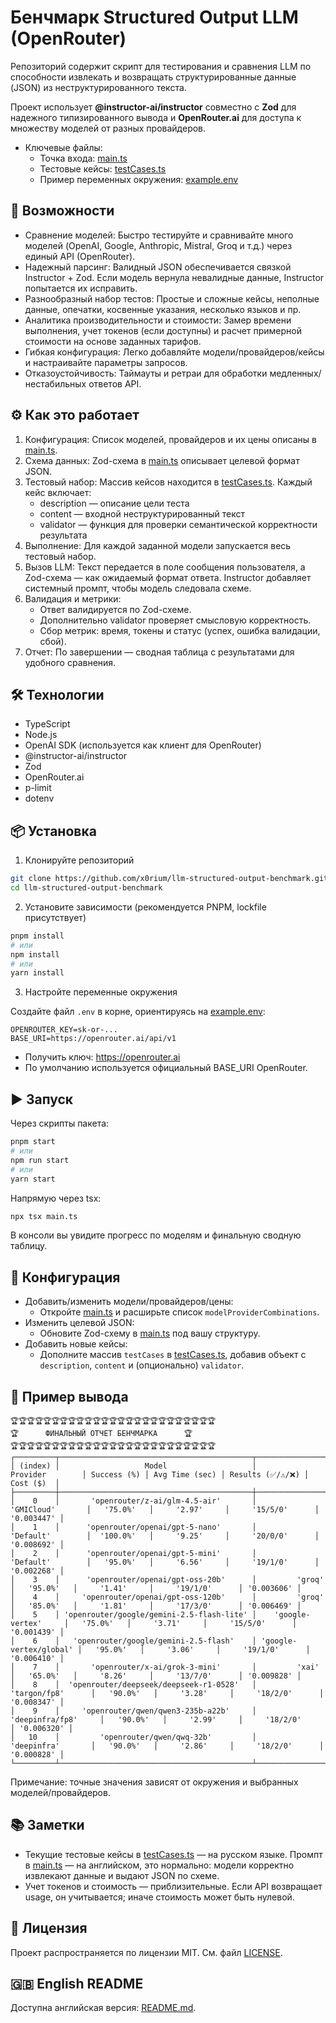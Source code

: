 # Бенчмарк Structured Output LLM (OpenRouter)

Репозиторий содержит скрипт для тестирования и сравнения LLM по способности извлекать и возвращать структурированные данные (JSON) из неструктурированного текста.

Проект использует **@instructor-ai/instructor** совместно с **Zod** для надежного типизированного вывода и **OpenRouter.ai** для доступа к множеству моделей от разных провайдеров.

- Ключевые файлы:
  - Точка входа: [main.ts](main.ts)
  - Тестовые кейсы: [testCases.ts](testCases.ts)
  - Пример переменных окружения: [example.env](example.env)

## 🚀 Возможности

- Сравнение моделей: Быстро тестируйте и сравнивайте много моделей (OpenAI, Google, Anthropic, Mistral, Groq и т.д.) через единый API (OpenRouter).
- Надежный парсинг: Валидный JSON обеспечивается связкой Instructor + Zod. Если модель вернула невалидные данные, Instructor попытается их исправить.
- Разнообразный набор тестов: Простые и сложные кейсы, неполные данные, опечатки, косвенные указания, несколько языков и пр.
- Аналитика производительности и стоимости: Замер времени выполнения, учет токенов (если доступны) и расчет примерной стоимости на основе заданных тарифов.
- Гибкая конфигурация: Легко добавляйте модели/провайдеров/кейсы и настраивайте параметры запросов.
- Отказоустойчивость: Таймауты и ретраи для обработки медленных/нестабильных ответов API.

## ⚙️ Как это работает

1. Конфигурация: Список моделей, провайдеров и их цены описаны в [main.ts](main.ts).
2. Схема данных: Zod-схема в [main.ts](main.ts) описывает целевой формат JSON.
3. Тестовый набор: Массив кейсов находится в [testCases.ts](testCases.ts). Каждый кейс включает:
   - description — описание цели теста
   - content — входной неструктурированный текст
   - validator — функция для проверки семантической корректности результата
4. Выполнение: Для каждой заданной модели запускается весь тестовый набор.
5. Вызов LLM: Текст передается в поле сообщения пользователя, а Zod-схема — как ожидаемый формат ответа. Instructor добавляет системный промпт, чтобы модель следовала схеме.
6. Валидация и метрики:
   - Ответ валидируется по Zod-схеме.
   - Дополнительно validator проверяет смысловую корректность.
   - Сбор метрик: время, токены и статус (успех, ошибка валидации, сбой).
7. Отчет: По завершении — сводная таблица с результатами для удобного сравнения.

## 🛠️ Технологии

- TypeScript
- Node.js
- OpenAI SDK (используется как клиент для OpenRouter)
- @instructor-ai/instructor
- Zod
- OpenRouter.ai
- p-limit
- dotenv

## 📦 Установка

1) Клонируйте репозиторий
```bash
git clone https://github.com/x0rium/llm-structured-output-benchmark.git
cd llm-structured-output-benchmark
```

2) Установите зависимости (рекомендуется PNPM, lockfile присутствует)
```bash
pnpm install
# или
npm install
# или
yarn install
```

3) Настройте переменные окружения

Создайте файл `.env` в корне, ориентируясь на [example.env](example.env):
```env
OPENROUTER_KEY=sk-or-...
BASE_URI=https://openrouter.ai/api/v1
```

- Получить ключ: https://openrouter.ai
- По умолчанию используется официальный BASE_URI OpenRouter.

## ▶️ Запуск

Через скрипты пакета:
```bash
pnpm start
# или
npm run start
# или
yarn start
```

Напрямую через tsx:
```bash
npx tsx main.ts
```

В консоли вы увидите прогресс по моделям и финальную сводную таблицу.

## 🔧 Конфигурация

- Добавить/изменить модели/провайдеров/цены:
  - Откройте [main.ts](main.ts) и расширьте список `modelProviderCombinations`.
- Изменить целевой JSON:
  - Обновите Zod-схему в [main.ts](main.ts) под вашу структуру.
- Добавить новые кейсы:
  - Дополните массив `testCases` в [testCases.ts](testCases.ts), добавив объект с `description`, `content` и (опционально) `validator`.

## 🧪 Пример вывода

```
🏆🏆🏆🏆🏆🏆🏆🏆🏆🏆🏆🏆🏆🏆🏆🏆🏆🏆🏆🏆🏆🏆🏆🏆🏆
🏆      ФИНАЛЬНЫЙ ОТЧЕТ БЕНЧМАРКА      🏆
🏆🏆🏆🏆🏆🏆🏆🏆🏆🏆🏆🏆🏆🏆🏆🏆🏆🏆🏆🏆🏆🏆🏆🏆🏆
┌─────────┬───────────────────────────────────────────┬────────────────────────┬─────────────┬────────────────┬───────────────────┬────────────┐
│ (index) │                   Model                   │        Provider        │ Success (%) │ Avg Time (sec) │ Results (✅/⚠️/❌) │  Cost ($)  │
├─────────┼───────────────────────────────────────────┼────────────────────────┼─────────────┼────────────────┼───────────────────┼────────────┤
│    0    │       'openrouter/z-ai/glm-4.5-air'       │       'GMICloud'       │   '75.0%'   │     '2.97'     │     '15/5/0'      │ '0.003447' │
│    1    │      'openrouter/openai/gpt-5-nano'       │       'Default'        │  '100.0%'   │     '9.25'     │     '20/0/0'      │ '0.008692' │
│    2    │      'openrouter/openai/gpt-5-mini'       │       'Default'        │   '95.0%'   │     '6.56'     │     '19/1/0'      │ '0.002268' │
│    3    │      'openrouter/openai/gpt-oss-20b'      │         'groq'         │   '95.0%'   │     '1.41'     │     '19/1/0'      │ '0.003606' │
│    4    │     'openrouter/openai/gpt-oss-120b'      │         'groq'         │   '85.0%'   │     '1.81'     │     '17/3/0'      │ '0.006469' │
│    5    │ 'openrouter/google/gemini-2.5-flash-lite' │    'google-vertex'     │   '75.0%'   │     '3.71'     │     '15/5/0'      │ '0.001439' │
│    6    │   'openrouter/google/gemini-2.5-flash'    │ 'google-vertex/global' │   '95.0%'   │     '3.06'     │     '19/1/0'      │ '0.006410' │
│    7    │       'openrouter/x-ai/grok-3-mini'       │         'xai'          │   '65.0%'   │     '8.26'     │     '13/7/0'      │ '0.009828' │
│    8    │  'openrouter/deepseek/deepseek-r1-0528'   │      'targon/fp8'      │   '90.0%'   │     '3.28'     │     '18/2/0'      │ '0.008347' │
│    9    │     'openrouter/qwen/qwen3-235b-a22b'     │    'deepinfra/fp8'     │   '90.0%'   │     '2.99'     │     '18/2/0'      │ '0.006320' │
│   10    │         'openrouter/qwen/qwq-32b'         │      'deepinfra'       │   '90.0%'   │     '2.86'     │     '18/2/0'      │ '0.000828' │
└─────────┴───────────────────────────────────────────┴────────────────────────┴─────────────┴────────────────┴───────────────────┴────────────┘
```

Примечание: точные значения зависят от окружения и выбранных моделей/провайдеров.

## 📚 Заметки

- Текущие тестовые кейсы в [testCases.ts](testCases.ts) — на русском языке. Промпт в [main.ts](main.ts) — на английском, это нормально: модели корректно извлекают данные и выдают JSON по схеме.
- Учет токенов и стоимость — приблизительные. Если API возвращает usage, он учитывается; иначе стоимость может быть нулевой.

## 📄 Лицензия

Проект распространяется по лицензии MIT. См. файл [LICENSE](LICENSE).

## 🇬🇧 English README

Доступна английская версия: [README.md](README.md).